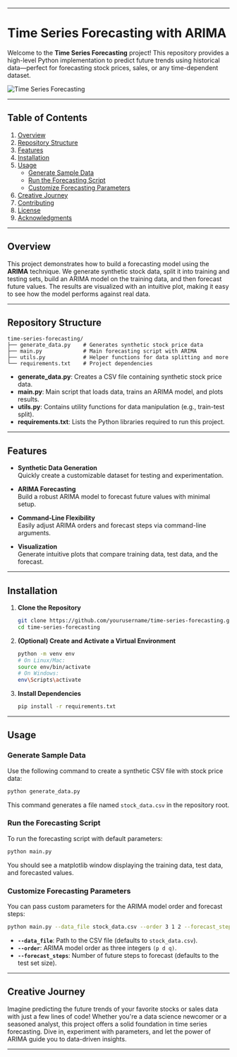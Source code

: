 
---

# Time Series Forecasting with ARIMA

Welcome to the **Time Series Forecasting** project! This repository provides a high-level Python implementation to predict future trends using historical data—perfect for forecasting stock prices, sales, or any time-dependent dataset.

![Time Series Forecasting](https://via.placeholder.com/800x200.png?text=Time+Series+Forecasting)

---

## Table of Contents

1. [Overview](#overview)
2. [Repository Structure](#repository-structure)
3. [Features](#features)
4. [Installation](#installation)
5. [Usage](#usage)
   - [Generate Sample Data](#generate-sample-data)
   - [Run the Forecasting Script](#run-the-forecasting-script)
   - [Customize Forecasting Parameters](#customize-forecasting-parameters)
6. [Creative Journey](#creative-journey)
7. [Contributing](#contributing)
8. [License](#license)
9. [Acknowledgments](#acknowledgments)

---

## Overview

This project demonstrates how to build a forecasting model using the **ARIMA** technique. We generate synthetic stock data, split it into training and testing sets, build an ARIMA model on the training data, and then forecast future values. The results are visualized with an intuitive plot, making it easy to see how the model performs against real data.

---

## Repository Structure

```
time-series-forecasting/
├── generate_data.py    # Generates synthetic stock price data
├── main.py             # Main forecasting script with ARIMA
├── utils.py            # Helper functions for data splitting and more
└── requirements.txt    # Project dependencies
```

- **generate_data.py**: Creates a CSV file containing synthetic stock price data.  
- **main.py**: Main script that loads data, trains an ARIMA model, and plots results.  
- **utils.py**: Contains utility functions for data manipulation (e.g., train-test split).  
- **requirements.txt**: Lists the Python libraries required to run this project.

---

## Features

- **Synthetic Data Generation**  
  Quickly create a customizable dataset for testing and experimentation.

- **ARIMA Forecasting**  
  Build a robust ARIMA model to forecast future values with minimal setup.

- **Command-Line Flexibility**  
  Easily adjust ARIMA orders and forecast steps via command-line arguments.

- **Visualization**  
  Generate intuitive plots that compare training data, test data, and the forecast.

---

## Installation

1. **Clone the Repository**  
   ```bash
   git clone https://github.com/yourusername/time-series-forecasting.git
   cd time-series-forecasting
   ```

2. **(Optional) Create and Activate a Virtual Environment**  
   ```bash
   python -m venv env
   # On Linux/Mac:
   source env/bin/activate
   # On Windows:
   env\Scripts\activate
   ```

3. **Install Dependencies**  
   ```bash
   pip install -r requirements.txt
   ```

---

## Usage

### Generate Sample Data

Use the following command to create a synthetic CSV file with stock price data:

```bash
python generate_data.py
```

This command generates a file named `stock_data.csv` in the repository root.

### Run the Forecasting Script

To run the forecasting script with default parameters:

```bash
python main.py
```

You should see a matplotlib window displaying the training data, test data, and forecasted values.

### Customize Forecasting Parameters

You can pass custom parameters for the ARIMA model order and forecast steps:

```bash
python main.py --data_file stock_data.csv --order 3 1 2 --forecast_steps 20
```

- **`--data_file`**: Path to the CSV file (defaults to `stock_data.csv`).  
- **`--order`**: ARIMA model order as three integers `(p d q)`.  
- **`--forecast_steps`**: Number of future steps to forecast (defaults to the test set size).

---

## Creative Journey

Imagine predicting the future trends of your favorite stocks or sales data with just a few lines of code! Whether you're a data science newcomer or a seasoned analyst, this project offers a solid foundation in time series forecasting. Dive in, experiment with parameters, and let the power of ARIMA guide you to data-driven insights.

---

